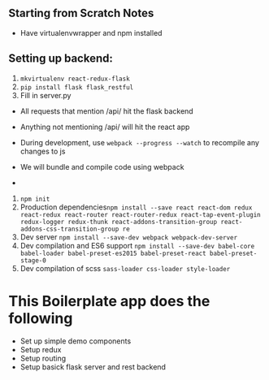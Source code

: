 ## Starting from Scratch Notes

* Have virtualenvwrapper and npm installed

## Setting up backend:

1. `mkvirtualenv react-redux-flask`
2. `pip install flask flask_restful`
3. Fill in server.py

* All requests that mention /api/ hit the flask backend
* Anything not mentioning /api/ will hit the react app
* During development, use `webpack --progress --watch` to recompile any changes to js


* We will bundle and compile code using webpack
*

1. `npm init`
2. Production dependencies`npm install --save react react-dom redux react-redux react-router react-router-redux react-tap-event-plugin redux-logger redux-thunk react-addons-transition-group react-addons-css-transition-group re`
3. Dev server `npm install --save-dev webpack webpack-dev-server`
4. Dev compilation and ES6 support `npm install --save-dev babel-core babel-loader babel-preset-es2015 babel-preset-react babel-preset-stage-0`
5. Dev compilation of scss `sass-loader css-loader style-loader`

# This Boilerplate app does the following

* Set up simple demo components
* Setup redux
* Setup routing
* Setup basick flask server and rest backend
